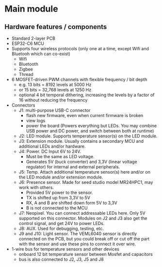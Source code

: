 
# Main module 


## Hardware features / components
- Standard 2-layer PCB
- ESP32-C6 MCU
- Supports four wireless protocols (only one at a time, except Wifi and Bluetooh which can co-exist)
  - Wifi
  - Bluetooth
  - Zigbee
  - Thread
- 6 MOSFET-driven PWM channels with flexible frequency / bit depth
  - e.g. 13 bits = 8192 levels at 5000 Hz
  - or 15 bits = 32,768 levels at 1250 Hz
  - optional 4 bit temporal dithering, increasing the levels by a factor of 16 without reducing the frequency
- Connectors
	- J1: multi-purpose USB-C connector
		- flash new firmware, even when current firmware is broken
		- view logs
		- power the board (Powers everything but LEDs. You may combine USB power and DC power, and switch between both at runtime)
	- J2: LED module. Supports temperature sensor(s) on the LED module.
	- J3: Extension module. Usually contains a secondary MCU and additional LEDs and/or hardware.
	- J4: Power. DC Input 6V to 24V.
		- Must be the same as LED voltage.
		- Generates 5V (buck converter) and 3,3V (linear voltage regulator) for internal and external peripherals.
	- J5: Temp. Attach additional temperature sensor(s) here and/or on the LED module and/or extension module.
	- J6: Presence sensor. Made for seed studio model MR24HPC1, may work with others.
	    - Provided 5V power to the sensor.
		- TX is shifted up from 3,3V to 5V
		- RX, A and B are shifted down form 5V to 3,3V
		- B is not connected to the MCU
	- J7: Neopixel. You can connect addressable LEDs here. Only 5V supported on this connector. Modules on J2 and J3 also get the control signal, and get 24V to power LEDs.
	- J8: AUX. Used for debugging, testing, etc.
	- J9 and J10: Light sensor. The VEML6040 sensor is directly connected on the PCB, but you could break off or cut off the part with the sensor and use these pins to connect it over wire.
- 1-wire bus for temperature sensors and other devices
	- onboard 12 bit temperature sensor between Mosfet and capacitors
	- bus is also connected to J2, J3, J5 and J8